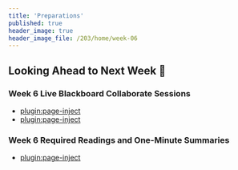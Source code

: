 ```yaml
---
title: 'Preparations'
published: true
header_image: true
header_image_file: /203/home/week-06
---
```


## Looking Ahead to Next Week 🔭

### Week 6 Live Blackboard Collaborate Sessions
* [plugin:page-inject](../../blackboard-sessions/week-06-1)   	
* [plugin:page-inject](../../blackboard-sessions/week-06-2)  

### Week 6 Required Readings and One-Minute Summaries
* [plugin:page-inject](../../weekly-readings/week-06-1?template=partials/embedlycardlinkonly)  	
